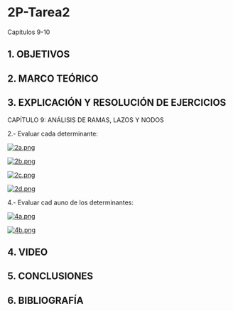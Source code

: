 # 2P-Tarea2
Capítulos 9-10

## 1. OBJETIVOS

## 2. MARCO TEÓRICO

## 3. EXPLICACIÓN Y RESOLUCIÓN DE EJERCICIOS

CAPÍTULO 9: ANÁLISIS DE RAMAS, LAZOS Y NODOS

2.- Evaluar cada determinante:

[![2a.png](https://i.postimg.cc/FKk74TbB/2a.png)](https://postimg.cc/p9x2QY6f)

[![2b.png](https://i.postimg.cc/xj3qnJHn/2b.png)](https://postimg.cc/qggpG7j5)

[![2c.png](https://i.postimg.cc/Ls3GnpVY/2c.png)](https://postimg.cc/Tyht4BFf)

[![2d.png](https://i.postimg.cc/4d4qcS88/2d.png)](https://postimg.cc/R38g5Xxf)

4.- Evaluar cad auno de los determinantes:

[![4a.png](https://i.postimg.cc/kMHSktdG/4a.png)](https://postimg.cc/vDWDnTTw)

[![4b.png](https://i.postimg.cc/BvNLNjgq/4b.png)](https://postimg.cc/DWJwwyHD)

## 4. VIDEO

## 5. CONCLUSIONES

## 6. BIBLIOGRAFÍA
